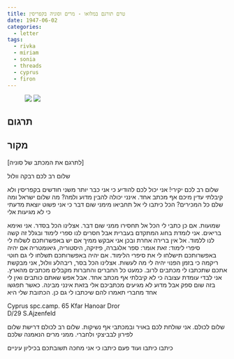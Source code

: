 ```yaml
---
title: טרם תורגם במלואו - מרים וסוניה בקפריסין
date: 1947-06-02
categories:
  - letter
tags:
  - rivka
  - miriam
  - sonia
  - threads
  - cyprus
  - firon
---
```


<figure class="half">
    <a  href="/pupko-papers/assets/images/1947-06-02-cyprus-early-1.jpg">
    <img src="/pupko-papers/assets/images/1947-06-02-cyprus-early-1.jpg"></a>
    <a  href="/pupko-papers/assets/images/1947-06-02-cyprus-early-2.jpg">
    <img src="/pupko-papers/assets/images/1947-06-02-cyprus-early-2.jpg"></a>
</figure>

## תרגום

## מקור

[לתרגם את המכתב של סוניה]

שלום רב לכם רבקה וולול

שלום רב לכם יקירי! אני יכול לכם להודיע כי אני כבר יותר משני חודשים בקפריסין ולא
קיבלתי עדין מיכם אף מכתב אחד. אינני יכולה להבין מדוע ולמה? מה שלום ישראל ומה
שלם כל המכירים? הכל כיתבו לי אל תחביאו מימני שום דבר כי אני פשוט יוצאת מדעתי כי
לא מגיעות אלי

שמועות. אם כן כתבי לי הכל אל תחסירו ממני שום
דבר. אצלינו הכל בסדר. אני ואימא בריאים. אני לומדת
בחוג המתקדם בעברית אבל חסרים לנו ספרי לימוד
ובגלל זה קשה לנו ללמוד. אל אין ברירה אחרת ובכן
אני אבקש ממיך אם יש באפשרותכם לשלוח לי סיפרי
לימוד: זאת אומר: ספר אלגברה, פיזיקה, היסטוריה, גיאומטריה
אם יהיה באפשרותכם תישלחו לי את סיפרי הלימוד.
אם יהיה באפשרותכם תשלחו לי גם חוטי ריקמה
כי בזמן הפנוי יהיה לי מה לעשות. אצלינו הכל
בסר, ריבהלע וולול, אני מבקשת אתכם שתכתבו לי מכתבים לרוב. כמעט כל החברים והחברות מקבלים מכתבים מהארץ. אני לבדי עומדת עצובה כי לא קיבלתי אף מכתב אחד. אבל אפש שאתם כותבים ואין לי בזה שום ספק אבל מדוע לא מגיעים מכתביכם אלי בזאת אינני מבינה. כאשר תפגשו אחד מחברי תאמרו להם שיכתבו לי גם כן. הכתובת שלי היא

Cyprus spc.camp. 65 Kfar Hanoar Dror  
D/29 S.Ajzenfeld  

שלום לכולם. אני שולחת לכם באויר ובמכתבי אף נשיקות. שלום רב לכולם דרישת שלום לפירון לבביצקי ולחברי. ממני מרים הנאמנה שלכם

כיתבו כיתבו ועוד פעם כיתבו כי אני מחכה תשובתכם בכיליון עיניים
